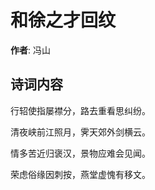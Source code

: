 # 和徐之才回纹

**作者**: 冯山

## 诗词内容

行轺使指屡襟分，路去重看思纠纷。

清夜峡前江照月，霁天郊外剑横云。

情多苦近归褒汉，景物应难会见闻。

荣虑俗缘因刺按，燕堂虚愧有移文。

